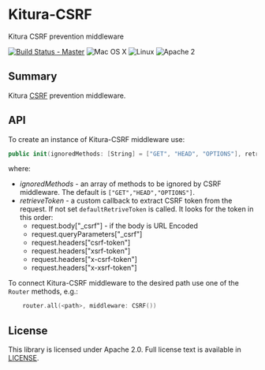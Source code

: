 # Kitura-CSRF
Kitura CSRF prevention middleware

[![Build Status - Master](https://travis-ci.org/IBM-Swift/Kitura.svg?branch=master)](https://travis-ci.org/IBM-Swift/Kitura-CSRF)
![Mac OS X](https://img.shields.io/badge/os-Mac%20OS%20X-green.svg?style=flat)
![Linux](https://img.shields.io/badge/os-linux-green.svg?style=flat)
![Apache 2](https://img.shields.io/badge/license-Apache2-blue.svg?style=flat)

## Summary
Kitura [CSRF](https://en.wikipedia.org/wiki/Cross-site_request_forgery) prevention middleware.

## API

To create an instance of Kitura-CSRF middleware use:

```swift
public init(ignoredMethods: [String] = ["GET", "HEAD", "OPTIONS"], retrieveToken: RetrieveTokenFunction?=nil)
```
where:
- *ignoredMethods* - an array of methods to be ignored by CSRF middleware. The default is `["GET","HEAD","OPTIONS"]`.
- *retrieveToken* - a custom callback to extract CSRF token from the request. If not set `defaultRetriveToken` is called. It looks for the token in this order:    
    - request.body["_csrf"] - if the body is URL Encoded
    - request.queryParameters["_csrf"]
    - request.headers["csrf-token"]
    - request.headers["xsrf-token"]
    - request.headers["x-csrf-token"]
    - request.headers["x-xsrf-token"]

To connect Kitura-CSRF middleware to the desired path use one of the `Router` methods, e.g.:

```swift
    router.all(<path>, middleware: CSRF())
```
## License
This library is licensed under Apache 2.0. Full license text is available in [LICENSE](LICENSE.txt).
